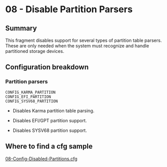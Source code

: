 # 08 - Disable Partition Parsers

## Summary

This fragment disables support for several types of partition table parsers. These are only needed when the system must recognize and handle partitioned storage devices.

## Configuration breakdown

### Partition parsers

```none
CONFIG_KARMA_PARTITION
CONFIG_EFI_PARTITION
CONFIG_SYSV68_PARTITION
```

* Disables Karma partition table parsing.

* Disables EFI/GPT partition support.

* Disables SYSV68 partition support.

## Where to find a cfg sample

[08-Config-Disabled-Partitions.cfg](../../beagle-board/6.6.32/packaging/08-Config-Disabled-Partitions.cfg)
